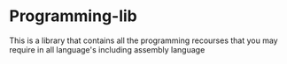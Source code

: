 # Programming-lib
This is a library that contains all the programming recourses that you may require in all language's including assembly language
